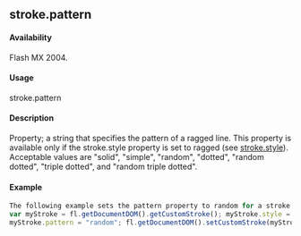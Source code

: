 ## stroke.pattern

#### Availability

Flash MX 2004.

#### Usage

stroke.pattern

#### Description

Property; a string that specifies the pattern of a ragged line. This property is available only if the stroke.style property is set to ragged (see [stroke.style](../Stroke_object/stroke20.md)). Acceptable values are "solid", "simple", "random", "dotted", "random dotted", "triple dotted", and "random triple dotted".

#### Example

```javascript
The following example sets the pattern property to random for a stroke style of ragged:
var myStroke = fl.getDocumentDOM().getCustomStroke(); myStroke.style = "ragged";
myStroke.pattern = "random"; fl.getDocumentDOM().setCustomStroke(myStroke);

```